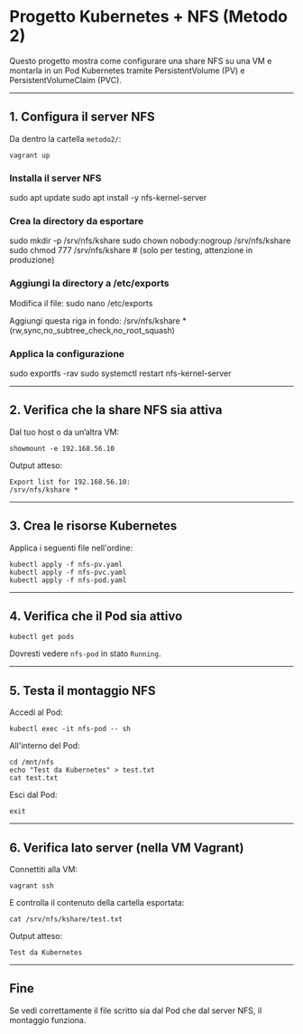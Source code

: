 # Progetto Kubernetes + NFS (Metodo 2)

Questo progetto mostra come configurare una share NFS su una VM e montarla in un Pod Kubernetes tramite PersistentVolume (PV) e PersistentVolumeClaim (PVC).

---

## 1. Configura il server NFS 

Da dentro la cartella `metodo2/`:

```
vagrant up
```

### Installa il server NFS
sudo apt update
sudo apt install -y nfs-kernel-server

### Crea la directory da esportare
sudo mkdir -p /srv/nfs/kshare
sudo chown nobody:nogroup /srv/nfs/kshare
sudo chmod 777 /srv/nfs/kshare   # (solo per testing, attenzione in produzione)

### Aggiungi la directory a /etc/exports
Modifica il file:
sudo nano /etc/exports

Aggiungi questa riga in fondo:
/srv/nfs/kshare  *(rw,sync,no_subtree_check,no_root_squash)

### Applica la configurazione
sudo exportfs -rav
sudo systemctl restart nfs-kernel-server

---

## 2. Verifica che la share NFS sia attiva

Dal tuo host o da un’altra VM:

```
showmount -e 192.168.56.10
```

Output atteso:

```
Export list for 192.168.56.10:
/srv/nfs/kshare *
```

---

## 3. Crea le risorse Kubernetes

Applica i seguenti file nell'ordine:

```
kubectl apply -f nfs-pv.yaml
kubectl apply -f nfs-pvc.yaml
kubectl apply -f nfs-pod.yaml
```

---

## 4. Verifica che il Pod sia attivo

```
kubectl get pods
```

Dovresti vedere `nfs-pod` in stato `Running`.

---

## 5. Testa il montaggio NFS

Accedi al Pod:

```
kubectl exec -it nfs-pod -- sh
```

All'interno del Pod:

```
cd /mnt/nfs
echo "Test da Kubernetes" > test.txt
cat test.txt
```

Esci dal Pod:

```
exit
```

---

## 6. Verifica lato server (nella VM Vagrant)

Connettiti alla VM:

```
vagrant ssh
```

E controlla il contenuto della cartella esportata:

```
cat /srv/nfs/kshare/test.txt
```

Output atteso:

```
Test da Kubernetes
```

---

## Fine

Se vedi correttamente il file scritto sia dal Pod che dal server NFS, il montaggio funziona.
